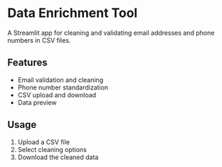 # Data Enrichment Tool

A Streamlit app for cleaning and validating email addresses and phone numbers in CSV files.

## Features
- Email validation and cleaning
- Phone number standardization
- CSV upload and download
- Data preview

## Usage
1. Upload a CSV file
2. Select cleaning options
3. Download the cleaned data